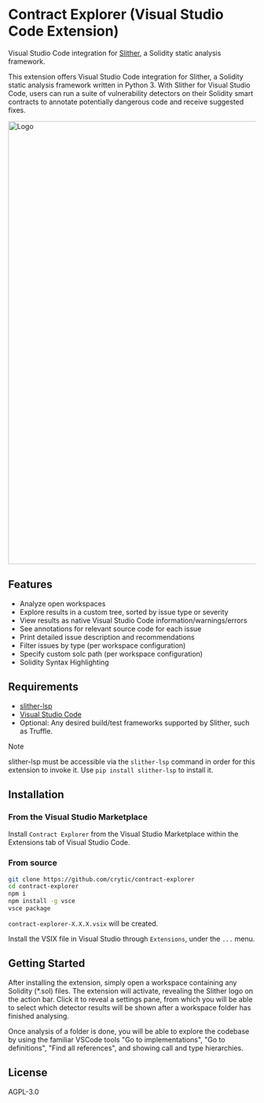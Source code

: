 # Contract Explorer (Visual Studio Code Extension)

Visual Studio Code integration for [Slither](https://github.com/crytic/slither), a Solidity static analysis framework.

This extension offers Visual Studio Code integration for Slither, a Solidity static analysis framework written in Python 3. With Slither for Visual Studio Code, users can run a suite of vulnerability detectors on their Solidity smart contracts to annotate potentially dangerous code and receive suggested fixes.

<img src="https://raw.githubusercontent.com/crytic/slither-vscode/master/resources/screenshot.png" alt="Logo" width="900"/>

## Features

- Analyze open workspaces
- Explore results in a custom tree, sorted by issue type or severity
- View results as native Visual Studio Code information/warnings/errors
- See annotations for relevant source code for each issue
- Print detailed issue description and recommendations
- Filter issues by type (per workspace configuration)
- Specify custom solc path (per workspace configuration)
- Solidity Syntax Highlighting

## Requirements

- [slither-lsp](https://github.com/crytic/slither-lsp)
- [Visual Studio Code](https://code.visualstudio.com/download)
- Optional: Any desired build/test frameworks supported by Slither, such as Truffle.

> [!NOTE]
> slither-lsp must be accessible via the `slither-lsp` command in order for this extension to invoke it. Use `pip install slither-lsp` to install it.

## Installation

### From the Visual Studio Marketplace

Install `Contract Explorer` from the Visual Studio Marketplace within the Extensions tab of Visual Studio Code.

### From source

```sh
git clone https://github.com/crytic/contract-explorer
cd contract-explorer
npm i
npm install -g vsce
vsce package
```

`contract-explorer-X.X.X.vsix` will be created.

Install the VSIX file in Visual Studio through `Extensions`, under the `...` menu.

## Getting Started

After installing the extension, simply open a workspace containing any Solidity (\*.sol) files. The extension will activate, revealing the Slither logo on the action bar. Click it to reveal a settings pane, from which you will be able to select which detector results will be shown after a workspace folder has finished analysing.

Once analysis of a folder is done, you will be able to explore the codebase by using the familiar VSCode tools "Go to implementations", "Go to definitions", "Find all references", and showing call and type hierarchies.

## License

AGPL-3.0

